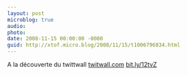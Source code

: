 ```yaml
---
layout: post
microblog: true
audio: 
photo: 
date: 2008-11-15 00:00:00 -0000
guid: http://xtof.micro.blog/2008/11/15/t1006796834.html
---
```

A la découverte du twittwall [twitwall.com](http://twitwall.com/) [bit.ly/12tvZ](http://bit.ly/12tvZ)
